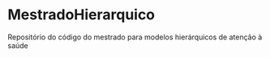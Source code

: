 # MestradoHierarquico
Repositório do código do mestrado para modelos hierárquicos de atenção à saúde
